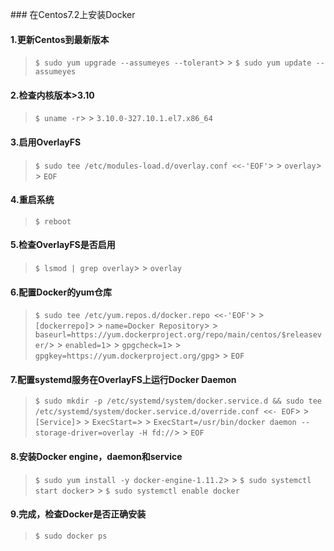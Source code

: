                                                                                                                                                                                                                                                                                                                                                                                                                                                                                                                                                                                                                                                                                                                                                                                                                                                                                                                                                                                                                                                                                                                                                                                                                                                                    ### 在Centos7.2上安装Docker

#### 1.更新Centos到最新版本

> `$ sudo yum upgrade --assumeyes --tolerant`> > `$ sudo yum update --assumeyes`

#### 2.检查内核版本&gt;3.10

> `$ uname -r`> > `3.10.0-327.10.1.el7.x86_64`

#### 3.启用OverlayFS

> `$ sudo tee /etc/modules-load.d/overlay.conf <<-'EOF'`> > `overlay`> > `EOF`

#### 4.重启系统

> `$ reboot`

#### 5.检查OverlayFS是否启用

> `$ lsmod | grep overlay`> > `overlay`

#### 6.配置Docker的yum仓库

> `$ sudo tee /etc/yum.repos.d/docker.repo <<-'EOF'`> > `[dockerrepo]`> > `name=Docker Repository`> > `baseurl=https://yum.dockerproject.org/repo/main/centos/$releasever/`> > `enabled=1`> > `gpgcheck=1`> > `gpgkey=https://yum.dockerproject.org/gpg`> > `EOF`

#### 7.配置systemd服务在OverlayFS上运行Docker Daemon

> `$ sudo mkdir -p /etc/systemd/system/docker.service.d && sudo tee /etc/systemd/system/docker.service.d/override.conf <<- EOF`> > `[Service]`> > `ExecStart=`> > `ExecStart=/usr/bin/docker daemon --storage-driver=overlay -H fd://`> > `EOF`

#### 8.安装Docker engine，daemon和service

> `$ sudo yum install -y docker-engine-1.11.2`> > `$ sudo systemctl start docker`> > `$ sudo systemctl enable docker`

#### 9.完成，检查Docker是否正确安装

> `$ sudo docker ps`

